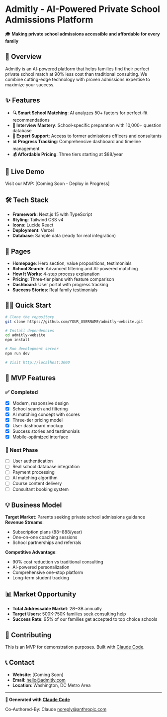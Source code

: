 # Admitly - AI-Powered Private School Admissions Platform

🎓 **Making private school admissions accessible and affordable for every family**

## 🌟 Overview

Admitly is an AI-powered platform that helps families find their perfect private school match at 90% less cost than traditional consulting. We combine cutting-edge technology with proven admissions expertise to maximize your success.

## ✨ Features

- **🔍 Smart School Matching**: AI analyzes 50+ factors for perfect-fit recommendations
- **🎯 Interview Mastery**: School-specific preparation with 10,000+ question database
- **👥 Expert Support**: Access to former admissions officers and consultants
- **📊 Progress Tracking**: Comprehensive dashboard and timeline management
- **💰 Affordable Pricing**: Three tiers starting at $88/year

## 🚀 Live Demo

Visit our MVP: [Coming Soon - Deploy in Progress]

## 🛠 Tech Stack

- **Framework**: Next.js 15 with TypeScript
- **Styling**: Tailwind CSS v4
- **Icons**: Lucide React
- **Deployment**: Vercel
- **Database**: Sample data (ready for real integration)

## 📱 Pages

- **Homepage**: Hero section, value propositions, testimonials
- **School Search**: Advanced filtering and AI-powered matching
- **How It Works**: 4-step process explanation
- **Pricing**: Three-tier plans with feature comparison
- **Dashboard**: User portal with progress tracking
- **Success Stories**: Real family testimonials

## 🏃‍♂️ Quick Start

```bash
# Clone the repository
git clone https://github.com/YOUR_USERNAME/admitly-website.git

# Install dependencies
cd admitly-website
npm install

# Run development server
npm run dev

# Visit http://localhost:3000
```

## 🎯 MVP Features

### ✅ Completed
- [x] Modern, responsive design
- [x] School search and filtering
- [x] AI matching concept with scores
- [x] Three-tier pricing model
- [x] User dashboard mockup
- [x] Success stories and testimonials
- [x] Mobile-optimized interface

### 🔄 Next Phase
- [ ] User authentication
- [ ] Real school database integration
- [ ] Payment processing
- [ ] AI matching algorithm
- [ ] Course content delivery
- [ ] Consultant booking system

## 💡 Business Model

**Target Market**: Parents seeking private school admissions guidance
**Revenue Streams**: 
- Subscription plans ($88-$888/year)
- One-on-one coaching sessions
- School partnerships and referrals

**Competitive Advantage**:
- 90% cost reduction vs traditional consulting
- AI-powered personalization
- Comprehensive one-stop platform
- Long-term student tracking

## 📊 Market Opportunity

- **Total Addressable Market**: $2B-$3B annually
- **Target Users**: 500K-750K families seek consulting help
- **Success Rate**: 95% of our families get accepted to top choice schools

## 🤝 Contributing

This is an MVP for demonstration purposes. Built with [Claude Code](https://claude.ai/code).

## 📞 Contact

- **Website**: [Coming Soon]
- **Email**: hello@admitly.com
- **Location**: Washington, DC Metro Area

---

**🎉 Generated with [Claude Code](https://claude.ai/code)**

Co-Authored-By: Claude <noreply@anthropic.com>